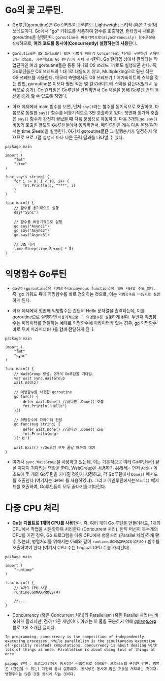 # Go의 꽃 고루틴.

- Go루틴(goroutine)은 Go 런타임이 관리하는 Lightweight 논리적 (혹은 가상적) 쓰레드이다. Go에서 "go" 키워드를 사용하여 함수를 호출하면, 런타임시 새로운 goroutine을 실행한다. `goroutine은 비동기적으로(asynchronously) 함수루틴을 실행`하므로, **여러 코드를 동시에(Concurrently) 실행하는데 사용**된다.

- `goroutine은 OS 쓰레드보다 훨씬 가볍게 비동기 Concurrent 처리를 구현하기 위하여 만든 것으로, 기본적으로 Go 런타임이 자체 관리`한다. Go 런타임 상에서 관리되는 작업단위인 여러 goroutine들은 종종 하나의 OS 쓰레드 1개로도 실행되곤 한다. 즉, Go루틴들은 OS 쓰레드와 1 대 1로 대응되지 않고, Multiplexing으로 훨씬 적은 OS 쓰레드를 사용한다. 메모리 측면에서도 OS 쓰레드가 1 메가바이트의 스택을 갖는 반면, goroutine은 이보다 훨씬 작은 몇 킬로바이트의 스택을 갖는다(필요시 동적으로 증가). Go 런타임은 Go루틴을 관리하면서 Go 채널을 통해 Go루틴 간의 통신을 쉽게 할 수 있도록 하였다.

- 아래 예제에서 main 함수를 보면, 먼저 `say()`라는 함수를 동기적으로 호출하고, 다음으로 동일한 `say()` 함수를 비동기적으로 3번 호출하고 있다. 첫번째 동기적 호출은 `say()` 함수가 완전히 끝났을 때 다음 문장으로 이동하고, 다음 3개의 `go say()` 비동기 호출은 별도의 Go루틴들에서 동작하면서, 메인루틴은 계속 다음 문장(여기서는 time.Sleep)을 실행한다. 여기서 goroutine들은 그 실행순서가 일정하지 않으므로 프로그램 실행시 마다 다른 출력 결과를 나타낼 수 있다.
```
package main
 
import (
    "fmt"
    "time"
)
 
func say(s string) {
    for i := 0; i < 10; i++ {
        fmt.Println(s, "***", i)
    }
}
 
func main() {
    // 함수를 동기적으로 실행
    say("Sync")
 
    // 함수를 비동기적으로 실행
    go say("Async1")
    go say("Async2")
    go say("Async3")
 
    // 3초 대기
    time.Sleep(time.Second * 3)
}
```

# 익명함수 Go루틴

- `Go루틴(goroutine)은 익명함수(anonymous function)에 대해 사용할 수도 있다.` 즉, go 키워드 뒤에 익명함수를 바로 정의하는 것으로, 이는 `익명함수를 비동기로 실행`하게 된다.

- 아래 예제에서 첫번째 익명함수는 간단히 Hello 문자열을 출력하는데, 이를 goroutine으로 실행하면 `비동기적으로 그 익명함수를 실행`하게 된다. 두번째 익명함수는 파라미터를 전달하는 예제로 익명함수에 파라미터가 있는 경우, go 익명함수 바로 뒤에 파라미터(Hi)를 함께 전달하게 된다.
```
package main
 
import (
    "fmt"
    "sync"
)
 
func main() {
    // WaitGroup 생성. 2개의 Go루틴을 기다림.
    var wait sync.WaitGroup
    wait.Add(2)
 
    // 익명함수를 사용한 goroutine
    go func() {
        defer wait.Done() //끝나면 .Done() 호출
        fmt.Println("Hello")
    }()
 
    // 익명함수에 파라미터 전달
    go func(msg string) {
        defer wait.Done() //끝나면 .Done() 호출
        fmt.Println(msg)
    }("Hi")
 
    wait.Wait() //Go루틴 모두 끝날 때까지 대기
}
```
- 여기서 `sync.WaitGroup`을 사용하고 있는데, 이는 기본적으로 여러 Go루틴들이 끝날 때까지 기다리는 역활을 한다. WaitGroup을 사용하기 위해서는 먼저 `Add()` 메소드에 몇 개의 Go루틴을 기다릴 것인지 지정하고, 각 Go루틴에서 `Done()` 메서드를 호출한다 (여기서는 defer 를 사용하였다). 그리고 메인루틴에서는 `Wait()` 메서드를 호출하여, Go루틴들이 모두 끝나기를 기다린다.

# 다중 CPU 처리

- **Go는 디폴트로 1개의 CPU를 사용**한다. 즉, 여러 개의 Go 루틴을 만들더라도, 1개의 CPU에서 작업을 시분할하여 처리한다 (Concurrent 처리). 만약 머신이 복수개의 CPU를 가진 경우, Go 프로그램을 다중 CPU에서 병렬처리 (Parallel 처리)하게 할 수 있는데, 병렬처리를 위해서는 아래와 같이 `runtime.GOMAXPROCS(CPU수)` 함수를 호출하여야 한다 (여기서 CPU 수는 Logical CPU 수를 가리킨다).
```
package main
 
import (
    "runtime"  
)
 
func main() {
    // 4개의 CPU 사용
    runtime.GOMAXPROCS(4)
 
    //...
}
```
- Concurrency (혹은 Concurrent 처리)와 Parallelism (혹은 Parallel 처리)는 비슷하게 들리지만, 전혀 다른 개념이다. 아래는 이 둘을 구분하기 위해 [golang.org](https://golang.org/) 블로그에 소개된 글이다.
```
In programming, concurrency is the composition of independently executing processes, while parallelism is the simultaneous execution of (possibly related) computations. Concurrency is about dealing with lots of things at once. Parallelism is about doing lots of things at once.

papago 번역 : 프로그래밍에서 동시성은 독립적으로 실행되는 프로세스의 구성인 반면, 병렬은 (관련될 수 있는) 계산의 동시 실행이다. 동시성은 동시에 많은 것들을 처리하는 것이다. 병행주의는 많은 것을 동시에 하는 것이다.
```